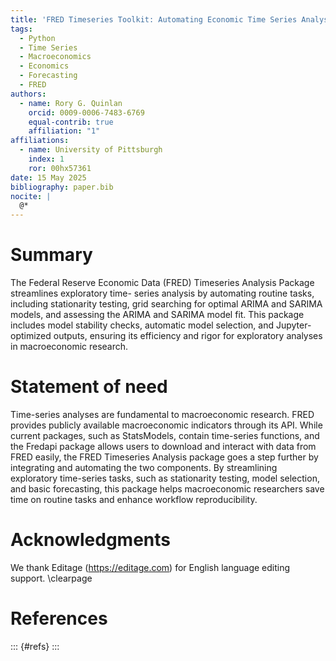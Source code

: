```yaml
---
title: 'FRED Timeseries Toolkit: Automating Economic Time Series Analysis and Forecasting in Python'
tags:
  - Python 
  - Time Series
  - Macroeconomics
  - Economics
  - Forecasting
  - FRED
authors:
  - name: Rory G. Quinlan
    orcid: 0009-0006-7483-6769
    equal-contrib: true
    affiliation: "1"
affiliations:
  - name: University of Pittsburgh
    index: 1
    ror: 00hx57361
date: 15 May 2025
bibliography: paper.bib
nocite: |
  @*
---
```



# Summary

The Federal Reserve Economic Data (FRED)  Timeseries Analysis Package streamlines exploratory time- series analysis by automating routine tasks, including stationarity testing, grid searching for optimal ARIMA and SARIMA models, and assessing the ARIMA and SARIMA model fit. This package includes model stability checks, automatic model selection, and Jupyter-optimized outputs, ensuring its efficiency and rigor  for exploratory analyses in macroeconomic research.

# Statement of need

Time-series analyses are fundamental to macroeconomic research. FRED provides publicly available macroeconomic indicators through its API. While current packages, such as StatsModels, contain time-series functions, and the Fredapi  package allows users to download and interact with data from FRED easily, the FRED Timeseries Analysis package goes a step further by integrating and automating  the two components. By streamlining exploratory time-series tasks, such as stationarity testing, model selection, and basic forecasting, this package helps macroeconomic researchers save time on routine tasks and enhance workflow reproducibility.

# Acknowledgments

We thank Editage (https://editage.com) for English language editing support.
\clearpage

# References
::: {#refs}
:::

